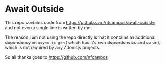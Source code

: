 # Await Outside

This repo contains code from https://github.com/nfcampos/await-outside and not even a single line is written by me.

The reason I am not using the repo directly is that it contains an additional dependency on `async-to-gen` ( which has it's own dependencies and so on), which is not required by any Adonisjs projects.

So all thanks goes to https://github.com/nfcampos